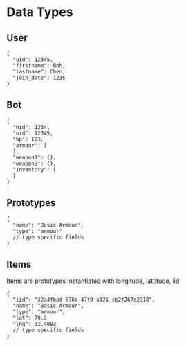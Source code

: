 # Data Types

## User
```
{
  "uid": 12345,
  "firstname": Bob,
  "lastname": Chen,
  "join_date": 1235
}
```

## Bot
```
{
  "bid": 1234,
  "uid": 12345,
  "hp": 123,
  "armour": [
  ],
  "weapon1": {},
  "weapon2": {},
  "inventory": {
  }
}
```

## Prototypes
```
{
  "name": "Basic Armour",
  "type": "armour"
  // type specific fields
}
```

## Items
Items are prototypes instantiated with longitude, lattitude, iid
```
{
  "iid": "32a4fbed-676d-47f9-a321-cb2f267e2918",
  "name": "Basic Armour",
  "type": "armour",
  "lat": 79.3
  "lng": 32.4093
  // type specific fields
}
```
